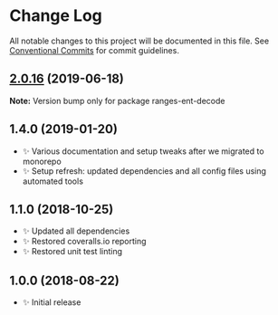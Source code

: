 # Change Log

All notable changes to this project will be documented in this file.
See [Conventional Commits](https://conventionalcommits.org) for commit guidelines.

## [2.0.16](https://gitlab.com/codsen/codsen/compare/ranges-ent-decode@2.0.15...ranges-ent-decode@2.0.16) (2019-06-18)

**Note:** Version bump only for package ranges-ent-decode





## 1.4.0 (2019-01-20)

- ✨ Various documentation and setup tweaks after we migrated to monorepo
- ✨ Setup refresh: updated dependencies and all config files using automated tools

## 1.1.0 (2018-10-25)

- ✨ Updated all dependencies
- ✨ Restored coveralls.io reporting
- ✨ Restored unit test linting

## 1.0.0 (2018-08-22)

- ✨ Initial release
